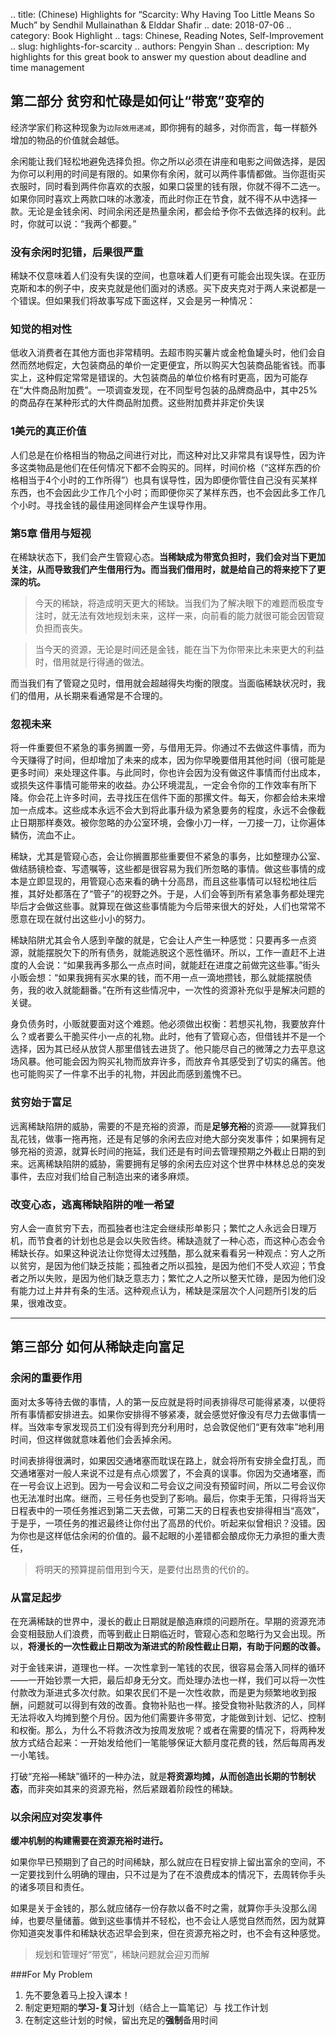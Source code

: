 .. title: (Chinese) Highlights for “Scarcity: Why Having Too Little Means So Much” by Sendhil Mullainathan & Elddar Shafir
.. date: 2018-07-06
.. category: Book Highlight
.. tags: Chinese, Reading Notes, Self-Improvement
.. slug: highlights-for-scarcity
.. authors: Pengyin Shan
.. description: My highlights for this great book to answer my question about deadline and time management

## 第二部分 贫穷和忙碌是如何让“带宽”变窄的

经济学家们称这种现象为`边际效用递减`，即你拥有的越多，对你而言，每一样额外增加的物品的价值就会越低。

余闲能让我们轻松地避免选择负担。你之所以必须在讲座和电影之间做选择，是因为你可以利用的时间是有限的。如果你有余闲，就可以两件事情都做。当你逛街买衣服时，同时看到两件你喜欢的衣服，如果口袋里的钱有限，你就不得不二选一。如果你同时喜欢上两款口味的冰激凌，而此时你正在节食，就不得不从中选择一款。无论是金钱余闲、时间余闲还是热量余闲，都会给予你不去做选择的权利。此时，你就可以说：“我两个都要。”

### 没有余闲时犯错，后果很严重

稀缺不仅意味着人们没有失误的空间，也意味着人们更有可能会出现失误。在亚历克斯和本的例子中，皮夹克就是他们面对的诱惑。买下皮夹克对于两人来说都是一个错误。但如果我们将故事写成下面这样，又会是另一种情况：

### 知觉的相对性

低收入消费者在其他方面也非常精明。去超市购买薯片或金枪鱼罐头时，他们会自然而然地假定，大包装商品的单价一定更便宜，所以购买大包装商品能省钱。而事实上，这种假定常常是错误的。大包装商品的单位价格有时更高，因为可能存在“大件商品附加费”。一项调查发现，在不同型号包装的品牌商品中，其中25%的商品存在某种形式的大件商品附加费。这些附加费并非定价失误

### 1美元的真正价值

人们总是在价格相当的物品之间进行对比，而这种对比又非常具有误导性，因为许多这类物品是他们在任何情况下都不会购买的。同样，时间价格（“这样东西的价格相当于4个小时的工作所得”）也具有误导性，因为即便你管住自己没有买某样东西，也不会因此少工作几个小时；而即便你买了某样东西，也不会因此多工作几个小时。寻找金钱的最佳用途同样会产生误导作用。

### 第5章 借用与短视

在稀缺状态下，我们会产生管窥心态。**当稀缺成为带宽负担时，我们会对当下更加关注，从而导致我们产生借用行为。而当我们借用时，就是给自己的将来挖下了更深的坑。**

> 今天的稀缺，将造成明天更大的稀缺。当我们为了解决眼下的难题而极度专注时，就无法有效地规划未来，这样一来，向前看的能力就很可能会因管窥负担而丧失。

>当今天的资源，无论是时间还是金钱，能在当下为你带来比未来更大的利益时，借用就是行得通的做法。

而当我们有了管窥之见时，借用就会超越得失均衡的限度。当面临稀缺状况时，我们的借用，从长期来看通常是不合理的。

### 忽视未来

将一件重要但不紧急的事务搁置一旁，与借用无异。你通过不去做这件事情，而为今天赚得了时间，但却增加了未来的成本，因为你早晚要借用其他时间（很可能是更多时间）来处理这件事。与此同时，你也许会因为没有做这件事情而付出成本，或损失这件事情可能带来的收益。办公环境混乱，一定会令你的工作效率有所下降。你会花上许多时间，去寻找压在信件下面的那摞文件。每天，你都会给未来增加一点成本。这些成本永远不会大到将此事升级为紧急要务的程度，永远不会像截止日期那样奏效。被你忽略的办公室环境，会像小刀一样，一刀接一刀，让你遍体鳞伤，流血不止。

稀缺，尤其是管窥心态，会让你搁置那些重要但不紧急的事务，比如整理办公室、做结肠镜检查、写遗嘱等，这些都是很容易为我们所忽略的事情。做这些事情的成本是立即显现的，用管窥心态来看的确十分高昂，而且这些事情可以轻松地往后推，其好处都落在了“管子”的视野之外。于是，人们会等到所有紧急事务都处理完毕后才会做这些事。就算现在做这些事情能为今后带来很大的好处，人们也常常不愿意在现在就付出这些小小的努力。

稀缺陷阱尤其会令人感到辛酸的就是，它会让人产生一种感觉：只要再多一点资源，就能摆脱欠下的所有债务，就能逃脱这个恶性循环。所以，工作一直赶不上进度的人会说：“如果我再多那么一点点时间，就能赶在进度之前做完这些事。”街头小贩会想：“如果我拥有买水果的钱，而不用一点一滴地攒钱，那么就能摆脱债务，我的收入就能翻番。”在所有这些情况中，一次性的资源补充似乎是解决问题的关键。

身负债务时，小贩就要面对这个难题。他必须做出权衡：若想买礼物，我要放弃什么？或者要么干脆买件小一点的礼物。此时，他有了管窥心态，但借钱并不是一个选择，因为其已经从放贷人那里借钱去进货了。他只能尽自己的微薄之力去平息这场风暴。他可能会因为购买礼物而放弃许多，而放弃令其感受到了切实的痛苦。他也可能购买了一件拿不出手的礼物，并因此而感到羞愧不已。

### 贫穷始于富足

远离稀缺陷阱的威胁，需要的不是充裕的资源，而是**足够充裕**的资源——就算我们乱花钱，做事一拖再拖，还是有足够的余闲去应对绝大部分突发事件；如果拥有足够充裕的资源，就算长时间的拖延，我们还是有时间去管理预期之外截止日期的到来。远离稀缺陷阱的威胁，需要拥有足够的余闲去应对这个世界中林林总总的突发事件，去应对我们给自己制造出来的诸多麻烦。

### 改变心态，逃离稀缺陷阱的唯一希望

穷人会一直贫穷下去，而孤独者也注定会继续形单影只；繁忙之人永远会日理万机，而节食者的计划也总是会以失败告终。稀缺造就了一种心态，而这种心态会令稀缺长存。如果这种说法让你觉得太过残酷，那么就来看看另一种观点：穷人之所以贫穷，是因为他们缺乏技能；孤独者之所以孤独，是因为他们不受人欢迎；节食者之所以失败，是因为他们缺乏意志力；繁忙之人之所以整天忙碌，是因为他们没有能力过上井井有条的生活。这种观点认为，稀缺是深层次个人问题所引发的后果，很难改变。

---

## 第三部分 如何从稀缺走向富足

### 余闲的重要作用

面对太多等待去做的事情，人的第一反应就是将时间表排得尽可能得紧凑，以便将所有事情都安排进去。如果你安排得不够紧凑，就会感觉好像没有尽力去做事情一样。当效率专家发现员工们没有得到充分利用时，总会敦促他们“更有效率”地利用时间，但这样做就意味着他们会丢掉余闲。

时间表排得很满时，如果因交通堵塞而耽误在路上，就会将所有安排全盘打乱，而交通堵塞对一般人来说不过是有点心烦罢了，不会真的误事。你因为交通堵塞，而在一号会议上迟到。因为一号会议和二号会议之间没有预留时间，所以二号会议你也无法准时出席。继而，三号任务也受到了影响。最后，你束手无策，只得将当天日程表中的一项任务推迟到第二天去做，可第二天的日程表也安排得相当“高效”，于是乎，一项任务的推迟最终让你付出了高昂的代价。听起来似曾相识？没错。因为你也是这样低估余闲的价值的。最不起眼的小差错都会酿成你无力承担的重大责任，

> 将明天的预算提前借用到今天，是要付出昂贵的代价的。

### 从富足起步 

在充满稀缺的世界中，漫长的截止日期就是酿造麻烦的问题所在。早期的资源充沛会变相鼓励人们浪费，而等到截止日期临近时，管窥心态和忽略行为又会出现。所以，**将漫长的一次性截止日期改为渐进式的阶段性截止日期，有助于问题的改善。**

对于金钱来讲，道理也一样。一次性拿到一笔钱的农民，很容易会落入同样的循环——一开始钞票一大把，最后却身无分文。而处理办法也一样，我们可以将一次性付款改为渐进式多次付款。如果农民们不是一次性收款，而是更为频繁地收到报酬，问题就可以得到有效的改善。食物补贴也一样。接受食物补贴救济的人，同样无法将收入均摊到整个月份。因为他们需要许多带宽，才能做到计划、记忆、控制和权衡。那么，为什么不将救济改为按周发放呢？或者在需要的情况下，将两种发放方式结合起来：一开始发给他们一笔能够保证大额月度花费的钱，然后每周再发一小笔钱。

打破“充裕—稀缺”循环的一种办法，就是**将资源均摊，从而创造出长期的节制状态**，而非突如其来的资源充裕，然后紧跟着阶段性的稀缺。

### 以余闲应对突发事件

**缓冲机制的构建需要在资源充裕时进行。**

如果你早已预期到了自己的时间稀缺，那么就应在日程安排上留出富余的空间，不一定要找到什么明确的理由，只不过是为了在不浪费成本的情况下，去周转你手头的诸多项目和责任。

如果是关于金钱的，那么就应储存一份存款以备不时之需，就算你手头没那么阔绰，也要尽量储蓄。做到这些事情并不轻松，也不会让人感觉自然而然，因为就算你知道突发事件和稀缺状态迟早会到来，但在资源充裕之时，也不会有这种感觉。

> 规划和管理好“带宽”，稀缺问题就会迎刃而解

###For My Problem

1. 先不要急着马上投入课本！
2. 制定更短期的**学习-复习**计划（结合上一篇笔记）与 找工作计划
2. 在制定这些计划的时候，留出充足的**强制**备用时间